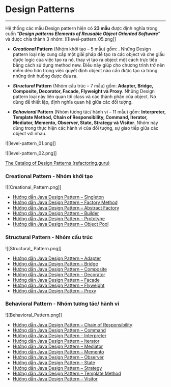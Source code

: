 # Design Patterns
---
Hệ thống các mẫu Design pattern hiện có **23 mẫu** được định nghĩa trong cuốn “***Design patterns Elements of Reusable Object Oriented Software***” và được chia thành 3 nhóm:
![[level-pattern_05.png]]
- ***Creational* Pattern** (Nhóm khởi tạo – 5 mẫu) gồm: . Những Design pattern loại này cung cấp một giải pháp để tạo ra các object và che giấu được logic của việc tạo ra nó, thay vì tạo ra object một cách trực tiếp bằng cách sử dụng method new. Điều này giúp cho chương trình trở nên mềm dẻo hơn trong việc quyết định object nào cần được tạo ra trong những tình huống được đưa ra.

- ***Structural* Pattern** (Nhóm cấu trúc – 7 mẫu) gồm: **Adapter, Bridge, Composite, Decorator, Facade, Flyweight và Proxy**. Những Design pattern loại này liên quan tới class và các thành phần của object. Nó dùng để thiết lập, định nghĩa quan hệ giữa các đối tượng.

- ***Behavioral* Pattern** (Nhóm tương tác/ hành vi – 11 mẫu) gồm: **Interpreter, Template Method, Chain of Responsibility, Command, Iterator, Mediator, Memento, Observer, State, Strategy và Visitor**. Nhóm này dùng trong thực hiện các hành vi của đối tượng, sự giao tiếp giữa các object với nhau.

![[level-pattern_01.png]]

![[level-pattern_02.png]]

[The Catalog of Design Patterns (refactoring.guru)](https://refactoring.guru/design-patterns/catalog)

### Creational Pattern - Nhóm khởi tạo

![[Creational_Pattern.png]]

- [Hướng dẫn Java Design Pattern – Singleton](https://gpcoder.com/4190-huong-dan-java-design-pattern-singleton/)
- [Hướng dẫn Java Design Pattern – Factory Method](https://gpcoder.com/4352-huong-dan-java-design-pattern-factory-method/)
- [Hướng dẫn Java Design Pattern – Abstract Factory](https://gpcoder.com/4365-huong-dan-java-design-pattern-abstract-factory/)
- [Hướng dẫn Java Design Pattern – Builder](https://gpcoder.com/4434-huong-dan-java-design-pattern-builder/)
- [Hướng dẫn Java Design Pattern – Prototype](https://gpcoder.com/4413-huong-dan-java-design-pattern-prototype/)
- [Hướng dẫn Java Design Pattern – Object Pool](https://gpcoder.com/4456-huong-dan-java-design-pattern-object-pool/)

### Structural Pattern - Nhóm cấu trúc

![[Structural_ Pattern.png]]
- [Hướng dẫn Java Design Pattern – Adapter](https://gpcoder.com/4483-huong-dan-java-design-pattern-adapter/)
- [Hướng dẫn Java Design Pattern – Bridge](https://gpcoder.com/4520-huong-dan-java-design-pattern-bridge/)
- [Hướng dẫn Java Design Pattern – Composite](https://gpcoder.com/4554-huong-dan-java-design-pattern-composite/)
- [Hướng dẫn Java Design Pattern – Decorator](https://gpcoder.com/4574-huong-dan-java-design-pattern-decorator/)
- [Hướng dẫn Java Design Pattern – Facade](https://gpcoder.com/4604-huong-dan-java-design-pattern-facade/)
- [Hướng dẫn Java Design Pattern – Flyweight](https://gpcoder.com/4626-huong-dan-java-design-pattern-flyweight/)
- [Hướng dẫn Java Design Pattern – Proxy](https://gpcoder.com/4644-huong-dan-java-design-pattern-proxy/)

### Behavioral Pattern - Nhóm tương tác/ hành vi 
![[Behavioral_Pattern.png]]
- [Hướng dẫn Java Design Pattern – Chain of Responsibility](https://gpcoder.com/4665-huong-dan-java-design-pattern-chain-of-responsibility/)
- [Hướng dẫn Java Design Pattern – Command](https://gpcoder.com/4686-huong-dan-java-design-pattern-command/)
- [Hướng dẫn Java Design Pattern – Interpreter](https://gpcoder.com/4702-huong-dan-java-design-pattern-interpreter/)
- [Hướng dẫn Java Design Pattern – Iterator](https://gpcoder.com/4724-huong-dan-java-design-pattern-iterator/)
- [Hướng dẫn Java Design Pattern – Mediator](https://gpcoder.com/4740-huong-dan-java-design-pattern-mediator/)
- [Hướng dẫn Java Design Pattern – Memento](https://gpcoder.com/4763-huong-dan-java-design-pattern-memento/)
- [Hướng dẫn Java Design Pattern – Observer](https://gpcoder.com/4747-huong-dan-java-design-pattern-observer/)
- [Hướng dẫn Java Design Pattern – State](https://gpcoder.com/4785-huong-dan-java-design-pattern-state/)
- [Hướng dẫn Java Design Pattern – Strategy](https://gpcoder.com/4796-huong-dan-java-design-pattern-strategy/)
- [Hướng dẫn Java Design Pattern – Template Method](https://gpcoder.com/4810-huong-dan-java-design-pattern-template-method/)
- [Hướng dẫn Java Design Pattern – Visitor](https://gpcoder.com/4813-huong-dan-java-design-pattern-visitor/)

